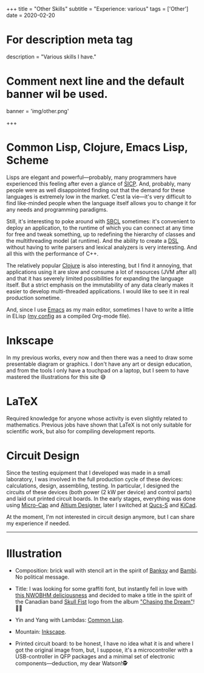 +++
title = "Other Skills"
subtitle = "Experience: various"
tags = ['Other']
date = 2020-02-20

# For description meta tag
description = "Various skills I have."

# Comment next line and the default banner wil be used.
banner = 'img/other.png'

+++

# Common Lisp, Clojure, Emacs Lisp, Scheme

Lisps are elegant and powerful—probably, many programmers have experienced this feeling after even a glance of [SICP](https://www.amazon.com/Structure-Interpretation-Computer-Programs-Engineering/dp/0262510871/). And, probably, many people were as well disappointed finding out that the demand for these languages is extremely low in the market. C'est la vie—it's very difficult to find like-minded people when the language itself allows you to change it for any needs and programming paradigms.

Still, it's interesting to poke around with [SBCL](http://www.sbcl.org/) sometimes: it's convenient to deploy an application, to the runtime of which you can connect at any time for free and tweak something, up to redefining the hierarchy of classes and the multithreading model (at runtime). And the ability to create a [DSL](https://en.wikipedia.org/wiki/Domain-specific_language) without having to write parsers and lexical analyzers is very interesting. And all this with the performance of C++.

The relatively popular [Clojure](https://clojure.org/) is also interesting, but I find it annoying, that applications using it are slow and consume a lot of resources (JVM after all) and that it has severely limited possibilities for expanding the language itself. But a strict emphasis on the immutability of any data clearly makes it easier to develop multi-threaded applications. I would like to see it in real production sometime.

And, since I use [Emacs](https://www.gnu.org/software/emacs/) as my main editor, sometimes I have to write a little in ELisp ([my config](https://git.sr.ht/~alekfed/nix-config/tree/master/item/profiles/develop/emacs/init.org) as a compiled Org-mode file).

# Inkscape

In my previous works, every now and then there was a need to draw some presentable diagram or graphics. I don't have any art or design education, and from the tools I only have a touchpad on a laptop, but I seem to have mastered the illustrations for this site 😅

# LaTeX

Required knowledge for anyone whose activity is even slightly related to mathematics. Previous jobs have shown that LaTeX is not only suitable for scientific work, but also for compiling development reports.

# Circuit Design

Since the testing equipment that I developed was made in a small laboratory, I was involved in the full production cycle of these devices: calculations, design, assembling, testing. In particular, I designed the circuits of these devices (both power (2 kW per device) and control parts) and laid out printed circuit boards. In the early stages, everything was done using [Micro-Cap](http://www.spectrum-soft.com/index.shtm) and [Altium Designer](https://www.altium.com/), later I switched at [Qucs-S](https://ra3xdh.github.io/) and [KiCad](https://www.kicad.org/).

At the moment, I'm not interested in circuit design anymore, but I can share my experience if needed.

___
# Illustration

- Composition: brick wall with stencil art in the spirit of [Banksy](https://en.wikipedia.org/wiki/Banksy) and [Bambi](https://en.wikipedia.org/wiki/Bambi_Graffiti). No political message.

- Title: I was looking for some graffiti font, but instantly fell in love with [this NWOBHM deliciousness](https://www.1001fonts.com/pure-evil-2-font.html) and decided to make a title in the spirit of the Canadian band [Skull Fist](https://en.wikipedia.org/wiki/Skull_Fist) logo from the album ["Chasing the Dream"](https://en.wikipedia.org/wiki/Chasing_the_Dream_(album))!🎸🤘

- Yin and Yang with Lambdas: [Common Lisp](https://common-lisp.net/).

- Mountain: [Inkscape](https://inkscape.org/).

- Printed circuit board: to be honest, I have no idea what it is and where I got the original image from, but, I suppose, it's a microcontroller with a USB-controller in QFP packages and a minimal set of electronic components—deduction, my dear Watson!🕵️
